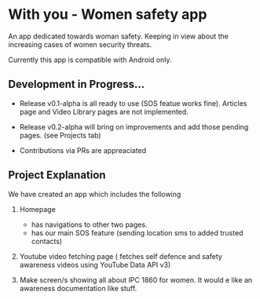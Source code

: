 # With you - Women safety app

An app dedicated towards woman safety. Keeping in view about the increasing cases of women security threats.

Currently this app is compatible with Android only.

## Development in Progress...

- Release v0.1-alpha is all ready to use (SOS featue works fine). Articles page and Video Library pages are not implemented. 

- Release v0.2-alpha will bring on improvements and add those pending pages. (see Projects tab) 

- Contributions via PRs are appreaciated

## Project Explanation

We have created an app which includes the following
1. Homepage
   - has navigations to other two pages.
   - has our main SOS feature (sending location sms to added trusted contacts)

2. Youtube video fetching page ( fetches self defence and safety awareness videos using YouTube Data API v3)

3. Make screen/s showing all about IPC 1860 for women. It would e like an awareness documentation like stuff.



